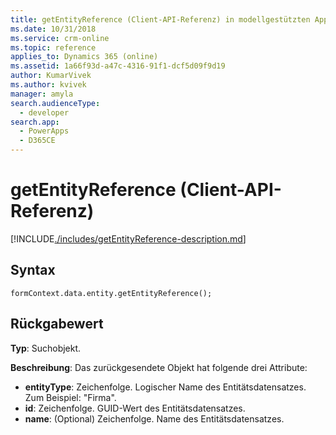 ```yaml
---
title: getEntityReference (Client-API-Referenz) in modellgestützten Apps| MicrosoftDocs
ms.date: 10/31/2018
ms.service: crm-online
ms.topic: reference
applies_to: Dynamics 365 (online)
ms.assetid: 1a66f93d-a47c-4316-91f1-dcf5d09f9d19
author: KumarVivek
ms.author: kvivek
manager: amyla
search.audienceType:
  - developer
search.app:
  - PowerApps
  - D365CE
---
```

# <a name="getentityreference-client-api-reference"></a>getEntityReference (Client-API-Referenz)



[!INCLUDE[./includes/getEntityReference-description.md](./includes/getEntityReference-description.md)]

## <a name="syntax"></a>Syntax

`formContext.data.entity.getEntityReference();`

## <a name="return-value"></a>Rückgabewert

**Typ**: Suchobjekt.

**Beschreibung**: Das zurückgesendete Objekt hat folgende drei Attribute:

- **entityType**: Zeichenfolge. Logischer Name des Entitätsdatensatzes. Zum Beispiel: "Firma".
- **id**: Zeichenfolge. GUID-Wert des Entitätsdatensatzes.
- **name**: (Optional) Zeichenfolge. Name des Entitätsdatensatzes. 



